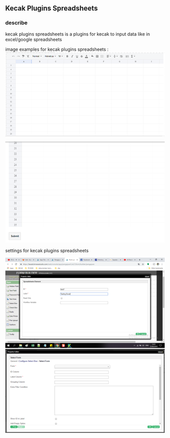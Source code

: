 ## Kecak Plugins Spreadsheets

### describe
kecak plugins spreadsheets is a plugins for kecak to input data like in excel/google spreadsheets

image examples for kecak plugins spreadsheets :
<img src="https://raw.githubusercontent.com/kinnara-digital-studio/kecak-workflow/master/docs/assets/spreadsheets1.PNG" alt="spreadsheets1" />


<img src="https://raw.githubusercontent.com/kinnara-digital-studio/kecak-workflow/master/docs/assets/spreadsheets2.PNG" alt="spreadsheets2" />


settings for kecak plugins spreadsheets

<img src="https://raw.githubusercontent.com/kinnara-digital-studio/kecak-workflow/master/docs/assets/spreadsheets3.PNG" alt="spreadsheets3" />

<img src="https://raw.githubusercontent.com/kinnara-digital-studio/kecak-workflow/master/docs/assets/spreadsheets4.PNG" alt="spreadsheets4" />



